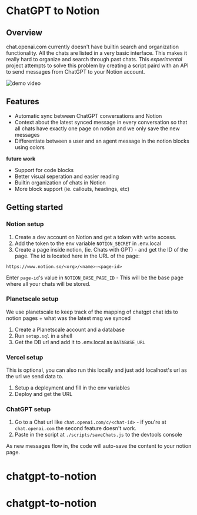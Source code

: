 # ChatGPT to Notion

## Overview

chat.openai.com currently doesn't have builtin search and organization functionality. All the chats are listed in a very basic interface. This makes it really hard to organize and search through past chats.
This _experimental_ project attempts to solve this problem by creating a script paird with an API to send messages from ChatGPT to your Notion account.

![demo video]()

## Features

- Automatic sync between ChatGPT conversations and Notion
- Context about the latest synced message in every conversation so that all chats have exactly one page on notion and we only save the new messages
- Differentiate between a user and an agent message in the notion blocks using colors

**future work**

- Support for code blocks
- Better visual seperation and easier reading
- Builtin organization of chats in Notion
- More block support (ie. callouts, headings, etc)

## Getting started

### Notion setup

1. Create a dev account on Notion and get a token with write access.
2. Add the token to the env variable `NOTION_SECRET` in .env.local
3. Create a page inside notion, (ie. Chats with GPT) - and get the ID of the page. The id is located here in the URL of the page:

```
https://www.notion.so/<org>/<name>-<page-id>
```

Enter `page-id`'s value in `NOTION_BASE_PAGE_ID` - This will be the base page where all your chats will be stored.

### Planetscale setup

We use planetscale to keep track of the mapping of chatgpt chat ids to notion pages + what was the latest msg we synced

1. Create a Planetscale account and a database
2. Run `setup.sql` in a shell
3. Get the DB url and add it to .env.local as `DATABASE_URL`

### Vercel setup

This is optional, you can also run this locally and just add localhost's url as the url we send data to.

1. Setup a deployment and fill in the env variables
1. Deploy and get the URL

### ChatGPT setup

1. Go to a Chat url like `chat.openai.com/c/<chat-id>` - if you're at `chat.openai.com` the second feature doesn't work.
2. Paste in the script at `./scripts/saveChats.js` to the devtools console

As new messages flow in, the code will auto-save the content to your notion page.
# chatgpt-to-notion
# chatgpt-to-notion
